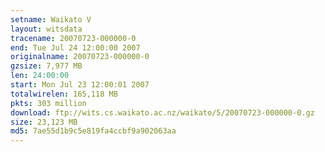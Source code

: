 ```yaml
---
setname: Waikato V
layout: witsdata
tracename: 20070723-000000-0
end: Tue Jul 24 12:00:00 2007
originalname: 20070723-000000-0
gzsize: 7,977 MB
len: 24:00:00
start: Mon Jul 23 12:00:01 2007
totalwirelen: 165,118 MB
pkts: 303 million
download: ftp://wits.cs.waikato.ac.nz/waikato/5/20070723-000000-0.gz
size: 23,123 MB
md5: 7ae55d1b9c5e819fa4ccbf9a902063aa
---
```

